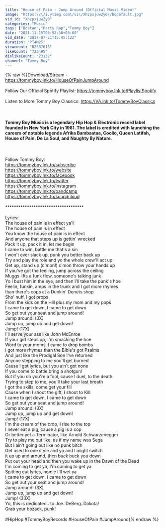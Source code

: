 ```yaml
---
title: "House of Pain - Jump Around (Official Music Video)"
image: "https:\/\/i.ytimg.com\/vi\/XhzpxjuwZy0\/hqdefault.jpg"
vid_id: "XhzpxjuwZy0"
categories: "Music"
tags: ["Boston","Party Rap","Tommy Boy"]
date: "2021-11-15T05:52:38+03:00"
vid_date: "2017-07-21T15:45:12Z"
duration: "PT4M2S"
viewcount: "82337018"
likeCount: "723495"
dislikeCount: "23132"
channel: "Tommy Boy"
---
```

{% raw %}Download/Stream - <a rel="nofollow" target="blank" href="https://tommyboy.lnk.to/HouseOfPainJumpAround">https://tommyboy.lnk.to/HouseOfPainJumpAround</a><br /><br />Follow Our Official Spotify Playlist: <a rel="nofollow" target="blank" href="https://tommyboy.lnk.to/PlaylistSpotify">https://tommyboy.lnk.to/PlaylistSpotify</a><br /><br />Listen to More Tommy Boy Classics: <a rel="nofollow" target="blank" href="https://VA.lnk.to/TommyBoyClassics">https://VA.lnk.to/TommyBoyClassics</a><br /><br />************************************<br /><br />Tommy Boy Music is a legendary Hip Hop &amp; Electronic record label founded in New York City in 1981. The label is credited with launching the careers of notable legends Afrika Bambaataa, Coolio, Queen Latifah, House of Pain, De La Soul, and Naughty By Nature.<br /><br />************************************<br /><br />Follow Tommy Boy: <br /><a rel="nofollow" target="blank" href="https://tommyboy.lnk.to/subscribe">https://tommyboy.lnk.to/subscribe</a><br /><a rel="nofollow" target="blank" href="https://tommyboy.lnk.to/website">https://tommyboy.lnk.to/website</a> <br /><a rel="nofollow" target="blank" href="https://tommyboy.lnk.to/facebook">https://tommyboy.lnk.to/facebook</a> <br /><a rel="nofollow" target="blank" href="https://tommyboy.lnk.to/twitter">https://tommyboy.lnk.to/twitter</a> <br /><a rel="nofollow" target="blank" href="https://tommyboy.lnk.to/instagram">https://tommyboy.lnk.to/instagram</a> <br /><a rel="nofollow" target="blank" href="https://tommyboy.lnk.to/bandcamp">https://tommyboy.lnk.to/bandcamp</a> <br /><a rel="nofollow" target="blank" href="https://tommyboy.lnk.to/soundcloud">https://tommyboy.lnk.to/soundcloud</a> <br /><br />************************************<br /><br />Lyrics:<br />The house of pain is in effect ya'll<br />The house of pain is in effect<br />You know the house of pain is in effect<br />And anyone that steps up is gettin' wrecked<br />Pack it up, pack it in, let me begin<br />I came to win, battle me that's a sin<br />I won't ever slack up, punk you better back up<br />Try and play the role and yo the whole crew'll act up<br />Get up, stand up (c'mon!) c'mon throw your hands up<br />If you've got the feeling, jump across the ceiling<br />Muggs lifts a funk flow, someone's talking junk<br />Yo I bust him in the eye, and then I'll take the punk's hoe<br />Feelin, funkin, amps in the trunk and I got more rhymes<br />than there's cops at a Dunkin' Donuts shop<br />Sho' nuff, I got props<br />From the kids on the Hill plus my mom and my pops<br />I came to get down, I came to get down<br />So get out your seat and jump around!<br />Jump around! (3X)<br />Jump up, jump up and get down!<br />Jump! (17X)<br />I'll serve your ass like John McEnroe<br />If your girl steps up, I'm smacking the hoe<br />Word to your moms, I came to drop bombs<br />I got more rhymes than the Bible's got Psalms<br />And just like the Prodigal Son I've returned<br />Anyone stepping to me you'll get burned<br />Cause I got lyrics, but you ain't got none<br />If you come to battle bring a shotgun!<br />But if you do you're a fool, cause I duel, to the death<br />Trying to step to me, you'll take your last breath<br />I got the skills, come get your fill<br />Cause when I shoot the gift, I shoot to Kill<br />I came to get down, I came to get down<br />So get out your seat and jump around!<br />Jump around! (3X)<br />Jump up, jump up and get down!<br />Jump! (17X)<br />I'm the cream of the crop, I rise to the top<br />I never eat a pig, cause a pig is a cop<br />Or better yet a Terminator, like Arnold Schwarzenegger<br />Try to play me out like, as if my name was Sega<br />But I ain't going out like no punk bitch<br />Get used to one style and yo and I might switch<br />it up up and around, then buck buck you down<br />Put out your head and then you wake up in the Dawn of the Dead<br />I'm coming to get ya, I'm coming to get ya<br />Spitting out lyrics, homie I'll wet ya<br />I came to get down, I came to get down<br />So get out your seat and jump around!<br />Jump around! (3X)<br />Jump up, jump up and get down!<br />Jump! (33X)<br />Yo, this is dedicated.. to Joe..DeBerg..Dakota!<br />Grab your bozack, punk!<br /><br />#HipHop #TommyBoyRecords #HouseOfPain #JumpAround{% endraw %}
